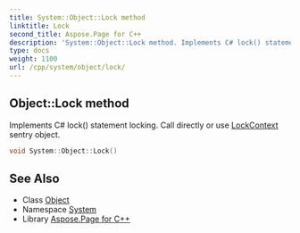```yaml
---
title: System::Object::Lock method
linktitle: Lock
second_title: Aspose.Page for C++
description: 'System::Object::Lock method. Implements C# lock() statement locking. Call directly or use LockContext sentry object in C++.'
type: docs
weight: 1100
url: /cpp/system/object/lock/
---
```

## Object::Lock method


Implements C# lock() statement locking. Call directly or use [LockContext](../../lockcontext/) sentry object.

```cpp
void System::Object::Lock()
```

## See Also

* Class [Object](../)
* Namespace [System](../../)
* Library [Aspose.Page for C++](../../../)
